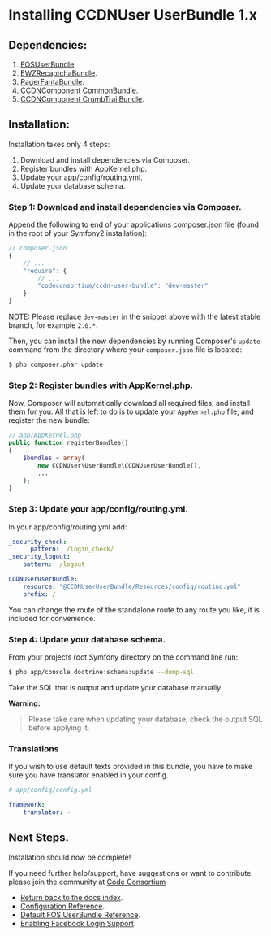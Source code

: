Installing CCDNUser UserBundle 1.x
==================================

## Dependencies:

1. [FOSUserBundle](http://github.com/FriendsOfSymfony/FOSUserBundle).
2. [EWZRecaptchaBundle](http://github.com/excelwebzone/EWZRecaptchaBundle).
3. [PagerFantaBundle](http://github.com/whiteoctober/WhiteOctoberPagerfantaBundle).
4. [CCDNComponent CommonBundle](https://github.com/codeconsortium/CCDNComponentCommonBundle).
5. [CCDNComponent CrumbTrailBundle](https://github.com/codeconsortium/CCDNComponentCrumbTrailBundle).

## Installation:

Installation takes only 4 steps:

1. Download and install dependencies via Composer.
2. Register bundles with AppKernel.php.
3. Update your app/config/routing.yml.
4. Update your database schema.

### Step 1: Download and install dependencies via Composer.

Append the following to end of your applications composer.json file (found in the root of your Symfony2 installation):

``` js
// composer.json
{
    // ...
    "require": {
        // ...
        "codeconsortium/ccdn-user-bundle": "dev-master"
    }
}
```

NOTE: Please replace ``dev-master`` in the snippet above with the latest stable branch, for example ``2.0.*``.

Then, you can install the new dependencies by running Composer's ``update``
command from the directory where your ``composer.json`` file is located:

``` bash
$ php composer.phar update
```

### Step 2: Register bundles with AppKernel.php.

Now, Composer will automatically download all required files, and install them
for you. All that is left to do is to update your ``AppKernel.php`` file, and
register the new bundle:

``` php
// app/AppKernel.php
public function registerBundles()
{
    $bundles = array(
		new CCDNUser\UserBundle\CCDNUserUserBundle(),
		...
	);
}
```

### Step 3: Update your app/config/routing.yml.

In your app/config/routing.yml add:

``` yml
_security_check:
      pattern:  /login_check/
_security_logout:
    pattern:  /logout

CCDNUserUserBundle:
    resource: "@CCDNUserUserBundle/Resources/config/routing.yml"
    prefix: /
```

You can change the route of the standalone route to any route you like, it is included for convenience.

### Step 4: Update your database schema.

From your projects root Symfony directory on the command line run:

``` bash
$ php app/console doctrine:schema:update --dump-sql
```

Take the SQL that is output and update your database manually.

**Warning:**

> Please take care when updating your database, check the output SQL before applying it.

### Translations

If you wish to use default texts provided in this bundle, you have to make sure you have translator enabled in your config.

``` yaml
# app/config/config.yml

framework:
    translator: ~
```

## Next Steps.

Installation should now be complete!

If you need further help/support, have suggestions or want to contribute please join the community at [Code Consortium](http://www.codeconsortium.com)

- [Return back to the docs index](index.md).
- [Configuration Reference](configuration_reference.md).
- [Default FOS UserBundle Reference](default_fos_configuration.md).
- [Enabling Facebook Login Support](enable_facebook_support.md).
